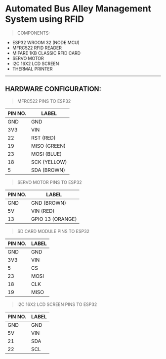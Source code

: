 # Automated Bus Alley Management System using RFID


> COMPONENTS:
  * ESP32 WROOM 32 (NODE MCU)
  * MFRC522 RFID READER
  * MIFARE 1KB CLASSIC RFID CARD
  * SERVO MOTOR
  * I2C 16X2 LCD SCREEN
  * THERMAL PRINTER

---

## HARDWARE CONFIGURATION:

> MFRC522 PINS TO ESP32

| PIN NO.      | LABEL       |
| -----------  | ----------- |
| GND          | GND         |
| 3V3          | VIN         |
| 22           | RST  (RED)  |
| 19           | MISO (GREEN)|
| 23           | MOSI (BLUE) |
| 18           | SCK  (YELLOW)|
| 5            | SDA  (BROWN)|


> SERVO MOTOR PINS TO ESP32

| PIN NO.      | LABEL       |
| -----------  | ----------- |
| GND          | GND (BROWN) |
| 5V           | VIN (RED)   |
| 13           | GPIO 13 (ORANGE)|


> SD CARD MODULE PINS TO ESP32

| PIN NO.      | LABEL       |
| -----------  | ----------- |
| GND          | GND         |
| 3V3          | VIN         |
| 5            | CS	     |
| 23           | MOSI        |
| 18           | CLK	     |
| 19           | MISO  	     |


> I2C 16X2 LCD SCREEN PINS TO ESP32

| PIN NO.      | LABEL       |
| -----------  | ----------- |
| GND          | GND         |
| 5V           | VIN         |
| 21           | SDA	     |
| 22           | SCL         |





	

		
		
		
		
 		
		
		  
